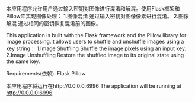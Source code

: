 本应用程序允许用户通过输入密钥对图像进行混淆和解混。使用Flask框架和Pillow库实现图像处理：
1.图像混淆 通过输入密钥对图像像素进行混淆。
2.图像解混 通过相同的密钥恢复混淆前的图像。

This application is built with the Flask framework and the Pillow library for image processing.It allows users to shuffle and unshuffle images using a key string：
1.Image Shuffling    Shuffle the image pixels using an input key.
2.Image Unshuffling  Restore the shuffled image to its original state using the same key.

Requirements(依赖):
Flask
Pillow

本应用程序将运行在http://0.0.0.0:6996
The application will be running at http://0.0.0.0:6996
